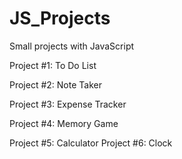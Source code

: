 # JS_Projects
Small projects with JavaScript

Project #1: To Do List

Project #2: Note Taker

Project #3: Expense Tracker

Project #4: Memory Game

Project #5: Calculator
Project #6: Clock

